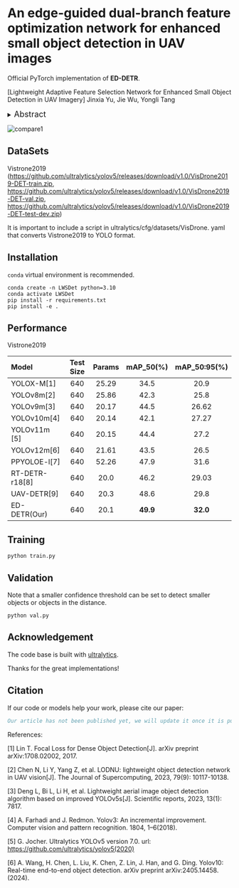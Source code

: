 # An edge-guided dual-branch feature optimization network for enhanced small object detection in UAV images 
Official PyTorch implementation of **ED-DETR**.

[Lightweight Adaptive Feature Selection Network for Enhanced Small Object Detection in UAV Imagery]
Jinxia Yu, Jie Wu, Yongli Tang


<details>
  <summary>
  <font size="+1">Abstract</font>
  </summary>
Aiming to resolve the problems of low detection accuracy and small object missing in object detection algorithms for UAV images, this paper proposed an edge-guided dual-branch feature optimization network based on RT-DETR (ED-DETR). Firstly, a dual-branch feature extraction and aggregation unit (DFEA) is designed. Different from other traditional methods, two distinct feature extraction branches are used by this unit to separately extract high frequency texture and low frequency structure features, thus solving the feature loss problem caused by their overlap. Meanwhile, reparameterization technology is employed to eliminate the extra computational overhead of dual branches, ensuring the network remains lightweight. Secondly, an edge-guided DFEA module (EDFEA) is proposed. By enhancing the edge features of objects using max pooling technology, an edge-guided unit (EG) is designed, enabling precise edge localization of small objects. Based on the above research, EG is integrated into DFEA to construct the EDFEA module, which further enhances the network's perception of edge features while preserving rich feature representations. Finally, a hybrid loss function, named Mal-Shape loss function, is constructed. By fusing the advantages of Mal loss and ShapeIoU loss, it not only enhances the robustness of low-quality bounding box matching but also incorporates shape-aware and orientation-sensitive mechanisms, enabling precise boundary localization and small object detection in complex scenarios. Experimental results demonstrate that our model outperforms the baseline model by 3.7% and 1.2% in mAP\(_{50}\) on the VisDrone and RSOD datasets, respectively, while maintaining the same computational complexity, thus validating its effectiveness in detecting small objects for UAV images.
</details>

![compare1](https://github.com/user-attachments/assets/5221a063-3f6c-41e6-88e9-b2dc39598d08)

## DataSets

Vistrone2019
(https://github.com/ultralytics/yolov5/releases/download/v1.0/VisDrone2019-DET-train.zip,
          https://github.com/ultralytics/yolov5/releases/download/v1.0/VisDrone2019-DET-val.zip,
          https://github.com/ultralytics/yolov5/releases/download/v1.0/VisDrone2019-DET-test-dev.zip)

It is important to include a script in ultralytics/cfg/datasets/VisDrone. yaml that converts Vistrone2019 to YOLO format.

## Installation
`conda` virtual environment is recommended. 
```
conda create -n LWSDet python=3.10
conda activate LWSDet
pip install -r requirements.txt
pip install -e .
```
## Performance

Vistrone2019

| Model          | Test Size | Params | mAP_50(%) |  mAP_50:95(%)   | 
|:---------------| :-------: |:-------:|:--------:|:--------------:|
| YOLOX-M[1]     |   640     |   25.29 | 	34.5   |   	20.9  |
| YOLOv8m[2]     |    640    |	25.86  |	42.3   |	25.8    |
| YOLOv9m[3]       |   640 | 	20.17 	|44.5	  |26.62    |
| YOLOv10m[4] |    640    |  20.14  |	42.1	 | 27.27      | 
| YOLOv11m [5]     |    640    |  20.15 |	44.4  |	27.2     | 
| YOLOv12m[6]     |    640    | 21.61 	|  43.5 	|  26.5    | 
| PPYOLOE-l[7]    |    640    | 52.26   |	47.9	   |31.6       |
| RT-DETR-r18[8]    |    640    | 20.0 |	46.2	|  29.03      |
| UAV-DETR[9]    |    640    |  20.3	|48.6	  |29.8        |
| ED-DETR(Our)  |    640    | 20.1 |  	**49.9** 	|**32.0**       |

## Training 
```
python train.py
```

## Validation
Note that a smaller confidence threshold can be set to detect smaller objects or objects in the distance. 
```
python val.py
```


## Acknowledgement

The code base is built with [ultralytics](https://github.com/ultralytics/ultralytics).

Thanks for the great implementations! 

## Citation
If our code or models help your work, please cite our paper:

```BibTeX
Our article has not been published yet, we will update it once it is published.
```
References:

[1] Lin T. Focal Loss for Dense Object Detection[J]. arXiv preprint arXiv:1708.02002, 2017.

[2] Chen N, Li Y, Yang Z, et al. LODNU: lightweight object detection network in UAV vision[J]. The Journal of Supercomputing, 2023, 79(9): 10117-10138.

[3] Deng L, Bi L, Li H, et al. Lightweight aerial image object detection algorithm based on improved YOLOv5s[J]. Scientific reports, 2023, 13(1): 7817.

[4] A. Farhadi and J. Redmon. Yolov3: An incremental improvement. Computer vision and pattern recognition. 1804, 1–6(2018).

[5] G. Jocher. Ultralytics YOLOv5 version 7.0. url: https://github.com/ultralytics/yolov5(2020)

[6] A. Wang, H. Chen, L. Liu, K. Chen, Z. Lin, J. Han, and G. Ding. Yolov10: Real-time end-to-end object detection. arXiv preprint arXiv:2405.14458.(2024).


